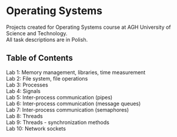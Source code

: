 # Operating Systems

Projects created for Operating Systems course at AGH University of Science and Technology.  
All task descriptions are in Polish.

## Table of Contents

Lab 1: Memory management, libraries, time measurement  
Lab 2: File system, file operations  
Lab 3: Processes  
Lab 4: Signals  
Lab 5: Inter-process communication (pipes)  
Lab 6: Inter-process communication (message queues)  
Lab 7: Inter-process communication (semaphores)  
Lab 8: Threads  
Lab 9: Threads - synchronization methods  
Lab 10: Network sockets  
